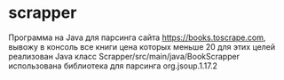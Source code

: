 # scrapper
Программа на Java для парсинга сайта https://books.toscrape.com, вывожу в консоль все книги цена которых меньше 20
для этих целей реализован Java класс Scrapper/src/main/java/BookScrapper
использована библиотека для парсинга org.jsoup.1.17.2
